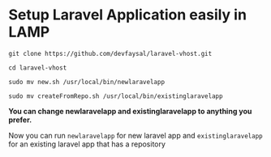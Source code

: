 # Setup Laravel Application easily in LAMP

``` git clone https://github.com/devfaysal/laravel-vhost.git ```

``` cd laravel-vhost ```

``` sudo mv new.sh /usr/local/bin/newlaravelapp ```

``` sudo mv createFromRepo.sh /usr/local/bin/existinglaravelapp ```

**You can change newlaravelapp and existinglaravelapp to anything you prefer.**

Now you can run ``` newlaravelapp ``` for new laravel app and ``` existinglaravelapp ``` for an existing laravel app that has a repository
